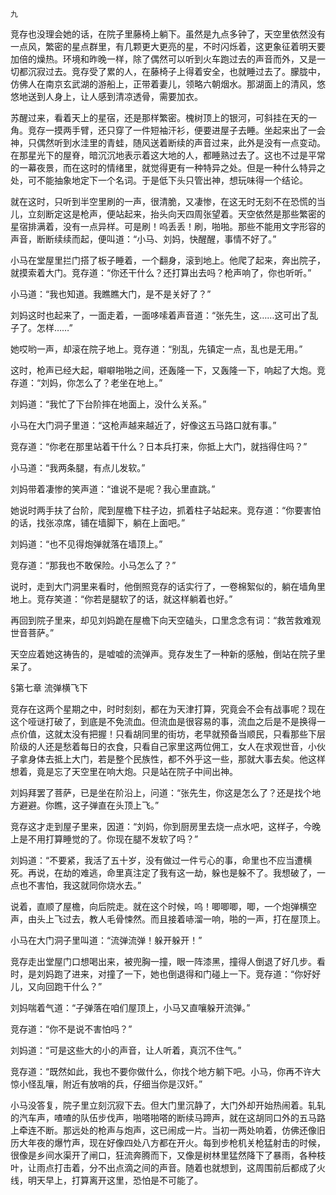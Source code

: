     九 

   竞存也没理会她的话，在院子里藤椅上躺下。虽然是九点多钟了，天空里依然没有一点风，繁密的星点群里，有几颗更大更亮的星，不时闪烁着，这更象征着明天要加倍的燥热。环境和昨晚一样，除了偶然可以听到火车跑过去的声音而外，又是一切都沉寂过去。竞存受了累的人，在藤椅子上得着安全，也就睡过去了。朦胧中，仿佛人在南京玄武湖的游船上，正带着妻儿，领略六朝烟水。那湖面上的清风，悠悠地送到人身上，让人感到清凉透骨，需要加衣。

   苏醒过来，看着天上的星宿，还是那样繁密。槐树顶上的银河，可斜挂在天的一角。竞存一摸两手臂，还只穿了一件短袖汗衫，便要进屋子去睡。坐起来出了一会神，只偶然听到水洼里的青蛙，随风送着断续的声音过来，此外是没有一点变动。在那星光下的屋脊，暗沉沉地表示着这大地的人，都睡熟过去了。这也不过是平常的一幕夜景，而在这时的情绪里，就觉得更有一种特异之处。但是一种什么特异之处，可不能抽象地定下一个名词。于是低下头只管出神，想玩味得一个结论。

   就在这时，只听到半空里刷的一声，很清脆，又凄惨，在这无时无刻不在恐慌的当儿，立刻断定这是枪声，便站起来，抬头向天四周张望着。天空依然是那些繁密的星宿排满着，没有一点异样。可是刷！呜丢丢！刷，啪啪。那些不能用文字形容的声音，断断续续而起，便叫道：“小马、刘妈，快醒醒，事情不好了。”

   小马在堂屋里拦门搭了板子睡着，一个翻身，滚到地上。他爬了起来，奔出院子，就摸索着大门。竞存道：“你还干什么？还打算出去吗？枪声响了，你也听听。”

   小马道：“我也知道。我瞧瞧大门，是不是关好了？”

   刘妈这时也起来了，一面走着，一面哆嗦着声音道：“张先生，这……这可出了乱子了。怎样……”

   她哎哟一声，却滚在院子地上。竞存道：“别乱，先镇定一点，乱也是无用。”

   这时，枪声已经大起，噼噼啪啪之间，还轰隆一下，又轰隆一下，响起了大炮。竞存道：“刘妈，你怎么了？老坐在地上。”

   刘妈道：“我忙了下台阶摔在地面上，没什么关系。”

   小马在大门洞子里道：“这枪声越来越近了，好像这五马路口就有事。”

   竞存道：“你老在那里站着干什么？日本兵打来，你抵上大门，就挡得住吗？”

   小马道：“我两条腿，有点儿发软。”

   刘妈带着凄惨的笑声道：“谁说不是呢？我心里直跳。”

   她说时两手扶了台阶，爬到屋檐下柱子边，抓着柱子站起来。竞存道：“你要害怕的话，找张凉席，铺在墙脚下，躺在上面吧。”

   刘妈道：“也不见得炮弹就落在墙顶上。”

   竞存道：“那我也不敢保险。小马怎么了？”

   说时，走到大门洞里来看时，他倒照竞存的话实行了，一卷棉絮似的，躺在墙角里地上。竞存笑道：“你若是腿软了的话，就这样躺着也好。”

   再回到院子里来，却见刘妈跪在屋檐下向天空磕头，口里念念有词：“救苦救难观世音菩萨。”

   天空应着她这祷告的，是嘘嘘的流弹声。竞存发生了一种新的感触，倒站在院子里呆了。

   §第七章 流弹横飞下

   竞存在这两个星期之中，时时刻刻，都在为天津打算，究竟会不会有战事呢？现在这个哑谜打破了，到底是不免流血。但流血是很容易的事，流血之后是不是换得一点价值，这就太没有把握！只看胡同里的街坊，老早就预备当顺民，只看那些下层阶级的人还是愁着每日的衣食，只看自己家里这两位佣工，女人在求观世音，小伙子拿身体去抵上大门，若是整个民族性，都不外乎这一些，那就大事去矣。他这样想着，竟是忘了天空里在响大炮。只是站在院子中间出神。

   刘妈拜罢了菩萨，已是坐在阶沿上，问道：“张先生，你这是怎么了？还是找个地方避避。你瞧，这子弹直在头顶上飞。”

   竞存这才走到屋子里来，因道：“刘妈，你到厨房里去烧一点水吧，这样子，今晚上是不用打算睡觉的了。你现在腿不发软了吗？”

   刘妈道：“不要紧，我活了五十岁，没有做过一件亏心的事，命里也不应当遭横死。再说，在劫的难逃，命里真注定了我有这一劫，躲也是躲不了。我想破了，一点也不害怕，我这就同你烧水去。”

   说着，直顺了屋檐，向后院走。就在这个时候，呜！唧唧唧，唧，一个炮弹横空声，由头上飞过去，教人毛骨悚然。而且接着哧溜一响，啪的一声，打在屋顶上。

   小马在大门洞子里叫道：“流弹流弹！躲开躲开！”

   竞存走出堂屋门口想喝出来，被兜胸一撞，眼一阵漆黑，撞得人倒退了好几步。看时，是刘妈跑了进来，对撞了一下，她也倒退得和门碰上一下。竞存道：“你好好儿，又向回跑干什么？”

   刘妈喘着气道：“子弹落在咱们屋顶上，小马又直嚷躲开流弹。”

   竞存道：“你不是说不害怕吗？”

   刘妈道：“可是这些大的小的声音，让人听着，真沉不住气。”

   竞存道：“既然如此，我也不要你做什么，你找个地方躺下吧。小马，你再不许大惊小怪乱嚷，附近有放哨的兵，仔细当你是汉奸。”

   小马没答复，院子里立刻沉寂下去。但大门里沉静了，大门外却开始热闹着。轧轧的汽车声，喳喳的队伍步伐声，啪嗒啪嗒的断续马蹄声，就在这胡同口外的五马路上牵连不断。那远处的枪声与炮声，这已闹成一片。当初一两处响着，仿佛还像旧历大年夜的爆竹声，现在好像四处八方都在开火。每到步枪机关枪猛射击的时候，很像是乡间水渠开了闸口，狂流奔腾而下，又像是树林里猛然降下了暴雨，各种枝叶，让雨点打击着，分不出点滴之间的声音。随着也就想到，这周围前后都成了火线，明天早上，打算离开这里，恐怕是不可能了。

